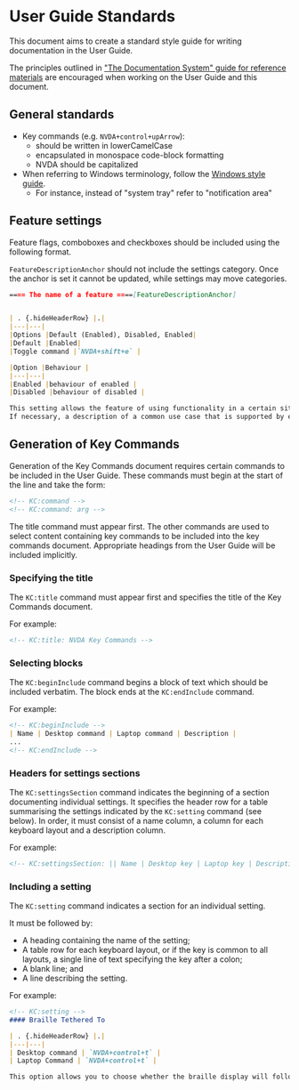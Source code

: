 # User Guide Standards
This document aims to create a standard style guide for writing documentation in the User Guide.

The principles outlined in ["The Documentation System" guide for reference materials](https://documentation.divio.com/reference.html) are encouraged when working on the User Guide and this document.

## General standards
- Key commands (e.g. `NVDA+control+upArrow`):
  - should be written in lowerCamelCase
  - encapsulated in monospace code-block formatting
  - NVDA should be capitalized
- When referring to Windows terminology, follow the [Windows style guide](https://docs.microsoft.com/en-us/style-guide/welcome/).
  - For instance, instead of "system tray" refer to "notification area"

## Feature settings

Feature flags, comboboxes and checkboxes should be included using the following format.

`FeatureDescriptionAnchor` should not include the settings category.
Once the anchor is set it cannot be updated, while settings may move categories.

```md
==== The name of a feature ====[FeatureDescriptionAnchor]


| . {.hideHeaderRow} |.|
|---|---|
|Options |Default (Enabled), Disabled, Enabled|
|Default |Enabled|
|Toggle command |`NVDA+shift+e` |

|Option |Behaviour |
|---|---|
|Enabled |behaviour of enabled |
|Disabled |behaviour of disabled |

This setting allows the feature of using functionality in a certain situation to be controlled in some way.
If necessary, a description of a common use case that is supported by each option.
```

## Generation of Key Commands
Generation of the Key Commands document requires certain commands to be included in the User Guide.
These commands must begin at the start of the line and take the form:

```md
<!-- KC:command -->
<!-- KC:command: arg -->
```

The title command must appear first.
The other commands are used to select content containing key commands to be included into the key commands document.
Appropriate headings from the User Guide will be included implicitly.

### Specifying the title
The `KC:title` command must appear first and specifies the title of the Key Commands document.

For example:
```md
<!-- KC:title: NVDA Key Commands -->
```

### Selecting blocks

The `KC:beginInclude` command begins a block of text which should be included verbatim.
The block ends at the `KC:endInclude` command.

For example:

```md
<!-- KC:beginInclude -->
| Name | Desktop command | Laptop command | Description |
...
<!-- KC:endInclude -->
```

### Headers for settings sections

The `KC:settingsSection` command indicates the beginning of a section documenting individual settings.
It specifies the header row for a table summarising the settings indicated by the `KC:setting` command (see below).
In order, it must consist of a name column, a column for each keyboard layout and a description column.

For example:
```md
<!-- KC:settingsSection: || Name | Desktop key | Laptop key | Description | -->
```

### Including a setting

The `KC:setting` command indicates a section for an individual setting.

It must be followed by:

* A heading containing the name of the setting;
* A table row for each keyboard layout, or if the key is common to all layouts, a single line of text specifying the key after a colon;
* A blank line; and
* A line describing the setting.

For example:
```md
<!-- KC:setting -->
#### Braille Tethered To

| . {.hideHeaderRow} |.|
|---|---|
| Desktop command | `NVDA+control+t` |
| Laptop Command | `NVDA+control+t` |

This option allows you to choose whether the braille display will follow the system focus, or whether it follows the navigator object / review cursor.
```
